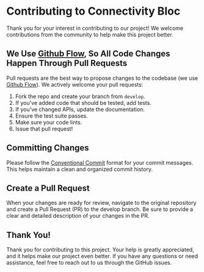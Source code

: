 # Contributing to Connectivity Bloc

Thank you for your interest in contributing to our project! We welcome contributions from the community to help make this project better.

## We Use [Github Flow](https://guides.github.com/introduction/flow/index.html), So All Code Changes Happen Through Pull Requests
Pull requests are the best way to propose changes to the codebase (we use [Github Flow](https://guides.github.com/introduction/flow/index.html)). We actively welcome your pull requests:

1. Fork the repo and create your branch from `develop`.
2. If you've added code that should be tested, add tests.
3. If you've changed APIs, update the documentation.
4. Ensure the test suite passes.
5. Make sure your code lints.
6. Issue that pull request!

## Committing Changes
Please follow the [Conventional Commit](https://www.conventionalcommits.org/) format for your commit messages. This helps maintain a clean and organized commit history.

## Create a Pull Request
When your changes are ready for review, navigate to the original repository and create a Pull Request (PR) to the develop branch. Be sure to provide a clear and detailed description of your changes in the PR.

## Thank You!
Thank you for contributing to this project. Your help is greatly appreciated, and it helps make our project even better. If you have any questions or need assistance, feel free to reach out to us through the GitHub issues.
